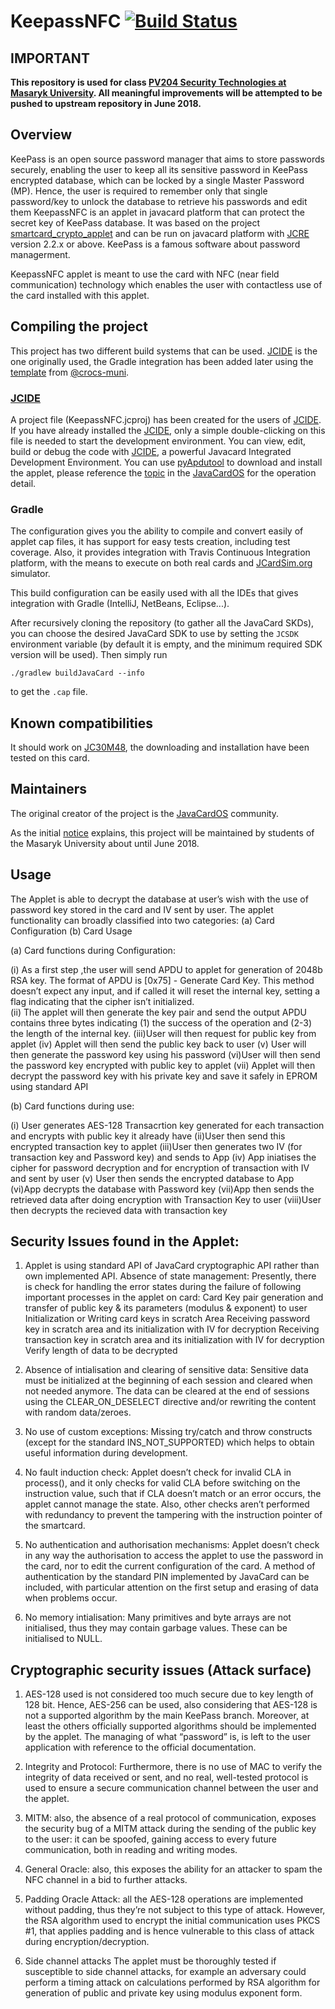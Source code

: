# KeepassNFC [![Build Status](https://travis-ci.org/JavaCardSpot-dev/KeepassNFCApplet.svg?branch=master)](https://travis-ci.org/JavaCardSpot-dev/KeepassNFCApplet)
## IMPORTANT
**This repository is used for class [PV204 Security Technologies at Masaryk University](https://is.muni.cz/auth/predmety/predmet?lang=en;setlang=en;pvysl=3141746). All meaningful improvements will be attempted to be pushed to upstream repository in June 2018.**

## Overview
KeePass is an open source password manager that aims to store passwords securely, enabling the user to keep all its sensitive password in KeePass encrypted database, which can be locked by a single Master Password (MP). Hence, the user is required to remember only that single password/key to unlock the database to retrieve his passwords and edit them
KeepassNFC is an applet in javacard platform that can protect the secret key of KeePass database. It was based on the project [smartcard_crypto_applet](https://github.com/nfd/smartcard_crypto_applet) and can be run on javacard platform with [JCRE](http://javacardos.com/wiki/index.php/home/index/index/model/jcre/app_name/JCRESpec01intro.html?ws=github&prj=KeepassNFC) version 2.2.x or above.
KeePass is a famous software about password managerment.

KeepassNFC applet is meant to use the card with NFC (near field communication) technology which enables the user with contactless use of the card installed with this applet.

## Compiling the project
This project has two different build systems that can be used. [JCIDE](#jcide) is the one originally used, the Gradle integration has been added later using the [template](https://github.com/crocs-muni/javacard-gradle-template-edu) from [@crocs-muni](https://github.com/crocs-muni/).

### [JCIDE](http://www.javacardos.com/tools/index.html?ws=github&prj=KeepassNFC#JCIDE)
A project file (KeepassNFC.jcproj) has been created for the users of [JCIDE](http://www.javacardos.com/tools/index.html?ws=github&prj=KeepassNFC#JCIDE). If you have already installed the [JCIDE](http://www.javacardos.com/tools/index.html?ws=github&prj=KeepassNFC#JCIDE), only a simple double-clicking on this file is needed to start the development environment.
You can view, edit, build or debug the code with [JCIDE](http://www.javacardos.com/tools/index.html?ws=github&prj=KeepassNFC#JCIDE), a powerful Javacard Integrated Development Environment.
You can use [pyApdutool](http://javacardos.com/tools/index.html?ws=github&prj=KeepassNFC#pyApduTool) to download and install the applet, please reference the [topic](http://javacardos.com/javacardforum/viewtopic.php?f=3&t=38&ws=github&prj=KeepassNFC) in the [JavaCardOS](http://javacardos.com/javacardforum/?ws=github&prj=KeepassNFC) for the operation detail.

### Gradle
The configuration gives you the ability to compile and convert easily of applet cap files, it has support for easy tests creation, including test coverage.
Also, it provides integration with Travis Continuous Integration platform, with the means to execute on both real cards and [JCardSim.org](https://jcardsim.org/) simulator.

This build configuration can be easily used with all the IDEs that gives integration with Gradle (IntelliJ, NetBeans, Eclipse...).

After recursively cloning the repository (to gather all the JavaCard SKDs), you can choose the desired JavaCard SDK to use by setting the `JCSDK` environment variable (by default it is empty, and the minimum required SDK version will be used). Then simply run
```
./gradlew buildJavaCard --info
```
to get the `.cap` file.

## Known compatibilities
It should work on [JC30M48](http://www.javacardos.com/store/javacard-jc30m48cr.php?ws=github&prj=KeepassNFC), the downloading and installation have been tested on this card.

## Maintainers
The original creator of the project is the [JavaCardOS](http://www.javacardos.com/) community.

As the initial [notice](#important) explains, this project will be maintained by students of the Masaryk University about until June 2018.

##  Usage
The Applet is able to decrypt the database at user’s wish with the use of password key stored in the card and IV sent by user.
The applet functionality can broadly classified into two categories:
(a) Card Configuration
(b) Card Usage

(a) Card functions during Configuration:

  (i) As a first step ,the user will send APDU to applet for generation of 2048b RSA key. The format of APDU is [0x75] - Generate Card Key. This method doesn’t expect any input, and if called it will reset the internal key, setting a flag indicating that the cipher isn’t initialized.   
  (ii) The applet will then generate the key pair and send the output APDU contains three bytes indicating (1) the success of the operation and (2-3) the length of the internal key.
  (iii)User will then request for public key from applet
  (iv) Applet will then send the public key back to user
  (v) User will then generate the password key using his password 
  (vi)User will then send the password key encrypted with public key to applet
  (vii) Applet will then decrypt the password key with his private key and save it safely in EPROM using standard API

(b) Card functions during use:

  
(i) User generates AES-128 Transacrtion key generated for each transaction and encrypts with public key it already have
(ii)User then send this encrypted transaction key to applet
(iii)User then generates two IV (for transaction key and Password key) and sends to App
(iv) App iniatises the cipher for password decryption and for encryption of transaction with IV and sent by user
(v) User then sends the encrypted database to App
(vi)App decrypts the database with Password key 
(vii)App then sends the retrieved data after doing encryption with Transaction Key to user
(viii)User then decrypts the recieved data with transaction key



## Security Issues found in the Applet:
1. Applet is using standard API of JavaCard cryptographic API rather than own implemented API.
Absence of state management: Presently, there is check for handling the error states during the failure of following important processes in the applet on card:
    Card Key pair generation and transfer of public key & its parameters (modulus & exponent) to user
    Initialization or Writing card keys in scratch Area
    Receiving password key in scratch area and its initialization with IV for decryption
    Receiving transaction key in scratch area and its initialization with IV for decryption
    Verify length of data to be decrypted 

2. Absence of intialisation and clearing of sensitive data: Sensitive data must be initialized at the beginning of each session and cleared when not needed anymore. The data can be cleared at the end of sessions using the CLEAR_ON_DESELECT directive and/or rewriting the content with random data/zeroes.
    
3. No use of custom exceptions: Missing try/catch and throw constructs (except for the standard INS_NOT_SUPPORTED) which helps to obtain useful information during development.

4. No fault induction check: Applet doesn’t check for invalid CLA in process(), and it only checks for valid CLA before switching on the instruction value, such that if CLA doesn’t match or an error occurs, the applet cannot manage the state. Also, other checks aren’t performed with redundancy to prevent the tampering with the instruction pointer of the smartcard.

5. No authentication and authorisation mechanisms: Applet doesn’t check in any way the authorisation to access the applet to use the password in the card, nor to edit the current configuration of the card. A method of authentication by the standard PIN implemented by JavaCard can be included, with particular attention on the first setup and erasing of data when problems occur.
    
6. No memory intialisation: Many primitives and byte arrays are not initialised, thus they may contain garbage values. These can be initialised to NULL.

## Cryptographic security issues (Attack surface)
1. AES-128 used is not considered too much secure due to key length of 128 bit. Hence, AES-256 can be used, also considering that AES-128 is not a supported algorithm by the main KeePass branch. Moreover, at least the others officially supported algorithms should be implemented by the applet. The managing of what “password” is, is left to the user application with reference to the official documentation.

2. Integrity and Protocol: Furthermore, there is no use of MAC to verify the integrity of data received or sent, and no real, well-tested protocol is used to ensure a secure communication channel between the user and the applet.

3. MITM: also, the absence of a real protocol of communication, exposes the security bug of a MITM attack during the sending of the public key to the user: it can be spoofed, gaining access to every future communication, both in reading and writing modes.

4. General Oracle: also, this exposes the ability for an attacker to spam the NFC channel in a bid to further attacks.

5. Padding Oracle Attack: all the AES-128 operations are implemented without padding, thus they’re not subject to this type of attack. However, the RSA algorithm used to encrypt the initial communication uses PKCS #1, that applies padding and is hence vulnerable to this class of attack during encryption/decryption.

6. Side channel attacks
The applet must be thoroughly tested if susceptible to side channel attacks, for example an adversary could perform a timing attack on calculations performed by RSA algorithm for generation of public and private key using modulus exponent form.
